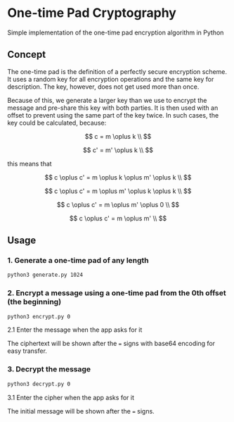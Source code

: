 # One-time Pad Cryptography

Simple implementation of the one-time pad encryption algorithm in Python

## Concept

The one-time pad is the definition of a perfectly secure encryption scheme. It uses a random key for all encryption operations and the same key for description. The key, however, does not get used more than once.

Because of this, we generate a larger key than we use to encrypt the message and pre-share this key with both parties. It is then used with an offset to prevent using the same part of the key twice. In such cases, the key could be calculated, because:

$$
c = m \oplus k \\
$$

$$
c' = m' \oplus k \\
$$

this means that

$$
c \oplus c' = m \oplus k \oplus m' \oplus k \\
$$

$$
c \oplus c' = m \oplus m' \oplus k \oplus k \\
$$

$$
c \oplus c' = m \oplus m' \oplus 0 \\
$$

$$
c \oplus c' = m \oplus m' \\
$$

## Usage

### 1. Generate a one-time pad of any length

```bash
python3 generate.py 1024
```

### 2. Encrypt a message using a one-time pad from the 0th offset (the beginning)

```bash
python3 encrypt.py 0
```

2.1 Enter the message when the app asks for it

The ciphertext will be shown after the `=` signs with base64 encoding for easy transfer.

### 3. Decrypt the message

```bash
python3 decrypt.py 0
```

3.1 Enter the cipher when the app asks for it

The initial message will be shown after the `=` signs.

